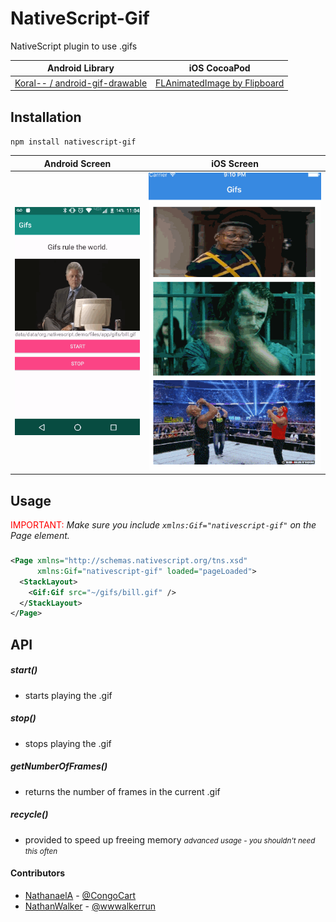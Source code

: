 # NativeScript-Gif
NativeScript plugin to use .gifs

Android Library | iOS CocoaPod
--------------- | ------------
[Koral-- / android-gif-drawable](https://github.com/koral--/android-gif-drawable) | [FLAnimatedImage by Flipboard](https://github.com/Flipboard/FLAnimatedImage)

## Installation 
`npm install nativescript-gif`

Android Screen | iOS Screen
-------------- | ----------
![GifExample](screens/sample.gif) | ![iOSSample](screens/iosGifs.gif)

## Usage

<span style="color:red">IMPORTANT: </span>*Make sure you include
`xmlns:Gif="nativescript-gif"` on the Page element.*

###
```XML
<Page xmlns="http://schemas.nativescript.org/tns.xsd"
      xmlns:Gif="nativescript-gif" loaded="pageLoaded">
  <StackLayout>
    <Gif:Gif src="~/gifs/bill.gif" />
  </StackLayout> 
</Page>  
```

## API

##### start()
- starts playing the .gif

##### stop()
- stops playing the .gif

##### getNumberOfFrames()
- returns the number of frames in the current .gif

##### recycle()
- provided to speed up freeing memory <small>*advanced usage - you shouldn't need this often*</small>

#### Contributors
- [NathanaelA](https://github.com/NathanaelA) - [@CongoCart](https://twitter.com/CongoCart)
- [NathanWalker](https://github.com/NathanWalker) - [@wwwalkerrun](https://twitter.com/wwwalkerrun)